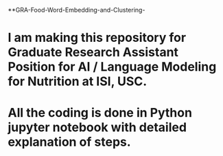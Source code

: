 **GRA-Food-Word-Embedding-and-Clustering-

# I am making this repository for Graduate Research Assistant Position for AI / Language Modeling for Nutrition at ISI, USC.
# All the coding is done in Python jupyter notebook with detailed explanation of steps.   
